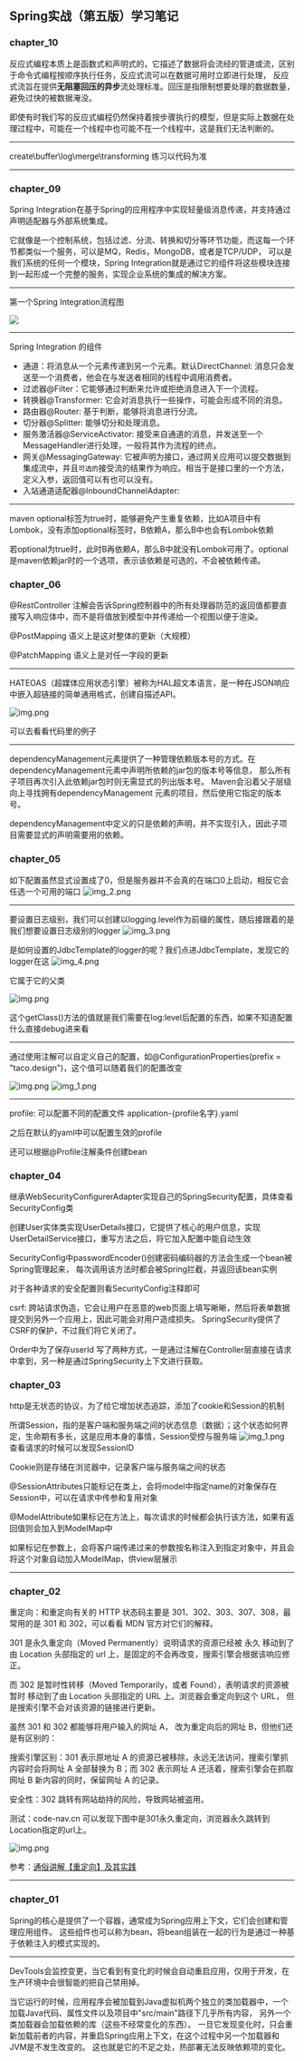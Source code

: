 ## Spring实战（第五版）学习笔记

### chapter_10

反应式编程本质上是函数式和声明式的，它描述了数据将会流经的管道或流，区别于命令式编程按顺序执行任务，反应式流可以在数据可用时立即进行处理，
反应式流旨在提供**无阻塞回压的异步**流处理标准。回压是指限制想要处理的数据数量，避免过快的被数据淹没。

即使有时我们写的反应式编程仍然保持着按步骤执行的模型，但是实际上数据在处理过程中，可能在一个线程中也可能不在一个线程中，这是我们无法判断的。

---
create\buffer\log\merge\transforming 练习以代码为准

---


### chapter_09

Spring Integration在基于Spring的应用程序中实现轻量级消息传递，并支持通过声明适配器与外部系统集成。

它就像是一个控制系统，包括过滤、分流、转换和切分等环节功能，而这每一个环节都类似一个服务，可以是MQ，Redis，MongoDB，或者是TCP/UDP，
可以是我们系统的任何一个模块，Spring Integration就是通过它的组件将这些模块连接到一起形成一个完整的服务，实现企业系统的集成的解决方案。

---

第一个Spring Integration流程图

![](images/chapter9/chapter09-1.png)

---

Spring Integration 的组件

- 通道：将消息从一个元素传递到另一个元素。默认DirectChannel: 消息只会发送至一个消费者，他会在与发送者相同的线程中调用消费者。
- 过滤器@Filter：它能够通过判断来允许或拒绝消息进入下一个流程。
- 转换器@Transformer: 它会对消息执行一些操作，可能会形成不同的消息。
- 路由器@Router: 基于判断，能够将消息进行分流。
- 切分器@Splitter: 能够切分和处理消息。
- 服务激活器@ServiceActivator: 接受来自通道的消息，并发送至一个MessageHandler进行处理，一般将其作为流程的终点。
- 网关@MessagingGateway: 它被声明为接口，通过网关应用可以提交数据到集成流中，并且`可选的`接受流的结果作为响应。相当于是接口里的一个方法，定义入参，返回值可以有也可以没有。
- 入站通道适配器@InboundChannelAdapter: 

---

maven optional标签为true时，能够避免产生重复依赖，比如A项目中有Lombok，没有添加optional标签时，B依赖A，那么B中也会有Lombok依赖

若optional为true时，此时B再依赖A，那么B中就没有Lombok可用了。optional是maven依赖jar时的一个选项，表示该依赖是可选的，不会被依赖传递。

### chapter_06

@RestController 注解会告诉Spring控制器中的所有处理器防范的返回值都要直接写入响应体中，而不是将值放到模型中并传递给一个视图以便于渲染。

@PostMapping 语义上是这对整体的更新（大规模）

@PatchMapping 语义上是对任一字段的更新

---

HATEOAS（超媒体应用状态引擎）被称为HAL超文本语言，是一种在JSON响应中嵌入超链接的简单通用格式，创建自描述API。

![img.png](images/chapter6/img.png)

可以去看看代码里的例子

---

dependencyManagement元素提供了一种管理依赖版本号的方式。在dependencyManagement元素中声明所依赖的jar包的版本号等信息，
那么所有子项目再次引入此依赖jar包时则无需显式的列出版本号。
Maven会沿着父子层级向上寻找拥有dependencyManagement 元素的项目，然后使用它指定的版本号。

dependencyManagement中定义的只是依赖的声明，并不实现引入，因此子项目需要显式的声明需要用的依赖。

### chapter_05
如下配置虽然显式设置成了0，但是服务器并不会真的在端口0上启动，相反它会任选一个可用的端口
![img_2.png](images/img_2.png)

---

要设置日志级别，我们可以创建以logging.level作为前缀的属性，随后接跟着的是我们想要设置日志级别的logger
![img_3.png](images/img_3.png)

是如何设置的JdbcTemplate的logger的呢？我们点进JdbcTemplate，发现它的logger在这
![img_4.png](images/img_4.png)

它属于它的父类

![img.png](images/img_5.png)

这个getClass()方法的值就是我们需要在log:level后配置的东西，如果不知道配置什么直接debug进来看

---

通过使用注解可以自定义自己的配置，如@ConfigurationProperties(prefix = "taco.design")，这个值可以随着我们的配置改变

![img.png](images/img_6.png)
![img_1.png](images/img_7.png)

---

profile: 可以配置不同的配置文件 application-{profile名字}.yaml

之后在默认的yaml中可以配置生效的profile

还可以根据@Profile注解条件创建bean

### chapter_04

继承WebSecurityConfigurerAdapter实现自己的SpringSecurity配置，具体查看SecurityConfig类

创建User实体类实现UserDetails接口，它提供了核心的用户信息，实现UserDetailService接口，重写方法之后，将它加入配置中能自动生效

SecurityConfig中passwordEncoder()创建密码编码器的方法会生成一个bean被Spring管理起来，
每次调用该方法时都会被Spring拦截，并返回该bean实例

对于各种请求的安全配置则看SecurityConfig注释即可

csrf: 跨站请求伪造，它会让用户在恶意的web页面上填写晰晰，然后将表单数据提交到另外一个应用上，因此可能会对用户造成损失。
SpringSecurity提供了CSRF的保护，不过我们将它关闭了。

Order中为了保存userId 写了两种方式，一是通过注解在Controller层直接在请求中拿到，另一种是通过SpringSecurity上下文进行获取。

### chapter_03

http是无状态的协议，为了给它增加状态追踪，添加了cookie和Session的机制

所谓Session，指的是客户端和服务端之间的状态信息（数据）；这个状态如何界定，生命期有多长，这是应用本身的事情，Session受控与服务端
![img_1.png](images/img_1.png)
查看请求的时候可以发现SessionID

Cookie则是存储在浏览器中，记录客户端与服务端之间的状态

@SessionAttributes只能标记在类上，会将model中指定name的对象保存在Session中，可以在请求中传参和复用对象

@ModelAttribute如果标记在方法上，每次请求的时候都会执行该方法，如果有返回值则会加入到ModelMap中

如果标记在参数上，会将客户端传递过来的参数按名称注入到指定对象中，并且会将这个对象自动加入ModelMap，供view层展示

---

### chapter_02

重定向：和重定向有关的 HTTP 状态码主要是 301、302、303、307、308，最常用的是 301 和 302，可以看看 MDN 官方对它们的解释。

301 是永久重定向（Moved Permanently）说明请求的资源已经被 永久 移动到了由 Location 头部指定的 url 上，是固定的不会再改变，搜索引擎会根据该响应修正。

而 302 是暂时性转移（Moved Temporarily，或者 Found），表明请求的资源被 暂时 移动到了由 Location 头部指定的 URL 上。浏览器会重定向到这个 URL， 但是搜索引擎不会对该资源的链接进行更新。

虽然 301 和 302 都能够将用户输入的网址 A， 改为重定向后的网址 B，但他们还是有区别的：

搜索引擎区别：301 表示原地址 A 的资源已被移除，永远无法访问，搜索引擎抓内容时会将网址 A 全部替换为 B；而 302 表示网址 A 还活着，搜索引擎会在抓取网址 B 新内容的同时，保留网址 A 的记录。

安全性：302 跳转有网站劫持的风险，导致网站被盗用。

测试：code-nav.cn 可以发现下图中是301永久重定向，浏览器永久跳转到Location指定的url上。

![img.png](images/img.png)

参考：[通俗讲解【重定向】及其实践](https://zhuanlan.zhihu.com/p/367927954)

---

### chapter_01

Spring的核心是提供了一个容器，通常成为Spring应用上下文，它们会创建和管理应用组件。 
这些组件也可以称为bean，将bean组装在一起的行为是通过一种基于依赖注入的模式实现的。

---

DevTools会监控变更，当它看到有变化的时候会自动重启应用，仅用于开发，在生产环境中会很智能的把自己禁用掉。

当它运行的时候，应用程序会被加载到Java虚拟机两个独立的类加载器中，一个加载Java代码、属性文件以及项目中"src/main"路径下几乎所有内容，
另外一个类加载器会加载依赖的库（这些不经常变化的东西）。
一旦它发现变化时，只会重新加载前者的内容，并重启Spring应用上下文，在这个过程中另一个加载器和JVM是不发生改变的。
这也就是它的不足之处，热部署无法反映依赖项的变化。